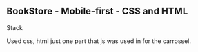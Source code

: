 ## BookStore   - Mobile-first - CSS and HTML
Stack 

Used css, html just one part that js was used in for the carrossel.  
     
```
